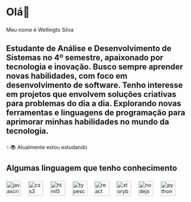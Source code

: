 <h1 align="left">Olá👋 </h1>

###

<p align="left">Meu nome é Wellingto Silva</p>

###

<h2 align="left">Estudante de Análise e Desenvolvimento de Sistemas no 4º semestre, apaixonado por tecnologia e inovação. Busco sempre aprender novas habilidades, com foco em desenvolvimento de software. Tenho interesse em projetos que envolvem soluções criativas para problemas do dia a dia. Explorando novas ferramentas e linguagens de programação para aprimorar minhas habilidades no mundo da tecnologia.</h2>

###

<p align="left">✨📚 Atualmente estou estudando</p>

###

<h2 align="left">Algumas linguagem que tenho conhecimento</h2>

###

<div align="left">
  <img src="https://cdn.jsdelivr.net/gh/devicons/devicon/icons/javascript/javascript-original.svg" height="40" alt="javascript logo"  />
  <img width="12" />
  <img src="https://cdn.jsdelivr.net/gh/devicons/devicon/icons/css3/css3-original.svg" height="40" alt="css3 logo"  />
  <img width="12" />
  <img src="https://cdn.jsdelivr.net/gh/devicons/devicon/icons/html5/html5-original.svg" height="40" alt="html5 logo"  />
  <img width="12" />
  <img src="https://cdn.jsdelivr.net/gh/devicons/devicon/icons/typescript/typescript-original.svg" height="40" alt="typescript logo"  />
  <img width="12" />
  <img src="https://cdn.jsdelivr.net/gh/devicons/devicon/icons/react/react-original.svg" height="40" alt="react logo"  />
  <img width="12" />
  <img src="https://cdn.jsdelivr.net/gh/devicons/devicon/icons/storybook/storybook-original.svg" height="40" alt="storybook logo"  />
  <img width="12" />
  <img src="https://cdn.jsdelivr.net/gh/devicons/devicon/icons/nodejs/nodejs-original.svg" height="40" alt="nodejs logo"  />
  <img width="12" />
  <img src="https://cdn.jsdelivr.net/gh/devicons/devicon/icons/python/python-original.svg" height="40" alt="python logo"  />
  <img width="12" />
</div>

###
